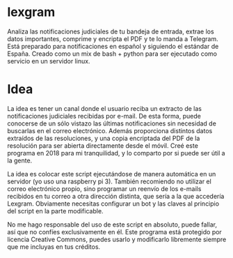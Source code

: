 # lexgram
Analiza las notificaciones judiciales de tu bandeja de entrada, extrae los datos importantes, comprime y encripta el PDF y te lo manda a Telegram. Está preparado para notificaciones en español y siguiendo el estándar de España. Creado como un mix de bash + python para ser ejecutado como servicio en un servidor linux.

# Idea
La idea es tener un canal donde el usuario reciba un extracto de las notificaciones judiciales recibidas por e-mail. De esta forma, puede conocerse de un sólo vistazo las últimas notificaciones sin necesidad de buscarlas en el correo electrónico. Además proporciona distintos datos extraídos de las resoluciones, y una copia encriptada del PDF de la resolución para ser abierta directamente desde el móvil. Creé este programa en 2018 para mi tranquilidad, y lo comparto por si puede ser útil a la gente. 

La idea es colocar este script ejecutándose de manera automática en un servidor (yo uso una raspberry pi 3). También recomiendo no utilizar el correo electrónico propio, sino programar un reenvío de los e-mails recibidos en tu correo a otra dirección distinta, que sería a la que accedería Lexgram. Obviamente necesitas configurar un bot y las claves al principio del script en la parte modificable. 

No me hago responsable del uso de este script en absoluto, puede fallar, así que no confíes exclusivamente en él. Este programa está protegido por licencia Creative Commons, puedes usarlo y modificarlo libremente siempre que me incluyas en tus créditos. 

